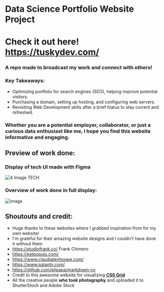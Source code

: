 # Data Science Portfolio Website Project

# Check it out here! https://tuskydev.com/

### A repo made to broadcast my work and connect with others!

### Key Takeaways:

- Optimizing portfolio for search engines (SEO), helping improve potential visitors.
- Purchasing a domain, setting up hosting, and configuring web servers.
- Revisiting Web Development skills after a brief hiatus to stay current and refreshed.

### Whether you are a potential employer, collaborator, or just a curious data enthusiast like me, I hope you find this website informative and engaging.

## Preview of work done:

### Display of tech UI made with Figma

![4 Image TECH](https://github.com/tuskydev/Portfolio-DS/assets/52723004/a62066d4-5563-48fa-928c-7effd6831705)

### Overview of work done in full display:

![image](https://github.com/tuskydev/Portfolio-DS/assets/52723004/be5f9ee9-a541-47a7-b60c-72fc251267de)

## Shoutouts and credit:

- Huge thanks to these websites where I grabbed inspiration from for my own website!
- I'm grateful for their amazing website designs and I couldn't have done it without them
- https://studiofrank.co/ Frank Chimero
- https://estpopulo.com/
- https://www.claudiatenhoope.com/
- https://www.palantir.com/
- https://github.com/elipapa/markdown-cv
- Credit to this awesome website for visualizing [**CSS Grid**](https://cssgrid-generator.netlify.app/)
- All the creative people **who took photography** and uploaded it to ShutterStock and Adobe Stock
